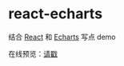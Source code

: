 react-echarts
=============
结合 [React](https://reactjs.org 'React') 和 [Echarts](http://echarts.baidu.com/index.html 'Echarts') 写点 demo

在线预览：[请戳](http://show.funlee.cn/react-echarts/index.html '在线预览')


